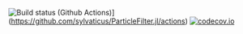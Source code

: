 ![Build status (Github Actions)](https://github.com/sylvaticus/MyAwesomePackage.jl/workflows/CI/badge.svg)](https://github.com/sylvaticus/ParticleFilter.jl/actions)
[![codecov.io](http://codecov.io/github/sylvaticus/MyAwesomePackage.jl/coverage.svg?branch=main)](http://codecov.io/github/sylvaticus/ParticleFilter.jl?branch=main)